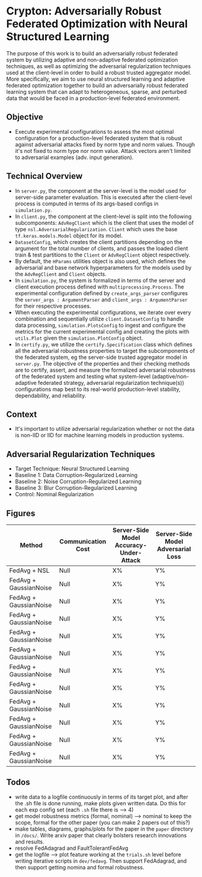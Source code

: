# Crypton: Adversarially Robust Federated Optimization with Neural Structured Learning
The purpose of this work is to build an adversarially robust federated system by utilizing adaptive and non-adaptive federated optimization techniques, as well as optimizing the adversarial regularization techniques used at the client-level in order to build a robust trusted aggregator model. More specifically, we aim to use neural structured learning and adaptive federated optimization together to build an adversarially robust federated learning system that can adapt to heterogeneous, sparse, and perturbed data that would be faced in a production-level federated environment.

## Objective
- Execute experimental configurations to assess the most optimal configuration for a production-level federated system that is robust against adversarial attacks fixed by norm type and norm values. Though it's not fixed to norm type nor norm value. Attack vectors aren't limited to adversarial examples (adv. input generation).

## Technical Overview
- In `server.py`, the component at the server-level is the model used for server-side parameter evaluation. This is executed after the client-level process is computed in terms of its args-based configs in `simulation.py`.
- In `client.py`, the component at the client-level is split into the following subcomponents: `AdvRegClient` which is the client that uses the model of type `nsl.AdversarialRegularization`. `Client` which uses the base `tf.keras.models.Model` object for its model. 
- `DatasetConfig`, which creates the client partitions depending on the argument for the total number of clients, and passes the loaded client train & test partitions to the `Client` or `AdvRegClient` object respectively. 
- By default, the `HParams` utilities object is also used, which defines the adversarial and base network hyperparameters for the models used by the `AdvRegClient` and `Client` objects.
- In `simulation.py`, the system is formalized in terms of the server and client execution process defined with `multiprocessing.Process`. The experimental configuration defined by `create_args_parser` configures the `server_args : ArgumentParser` and `client_args : ArgumentParser` for their respective processes. 
- When executing the experimental configurations, we iterate over every combination and sequentially utilize `client.DatasetConfig` to handle data processing, `simulation.PlotsConfig` to ingest and configure the metrics for the current experimental config and creating the plots with `utils.Plot` given the `simulation.PlotConfig` object. 
- In `certify.py`, we utilize the `certify.Specification` class which defines all the adversarial robustness properties to target the subcomponents of the federated system, eg the server-side trusted aggregator model in `server.py`. The objective of the properties and their checking methods are to certify, assert, and measure the formalized adversarial robustness of the federated system and testing what system-level (adaptive/non-adaptive federated strategy, adversarial regularization technique(s)) configurations map best to its real-world production-level stability, dependability, and reliability.

## Context
- It's important to utilize adversarial regularization whether or not the data is non-IID or IID for machine learning models in production systems.

## Adversarial Regularization Techniques
- Target Technique: Neural Structured Learning
- Baseline 1: Data Corruption-Regularized Learning
- Baseline 2: Noise Corruption-Regularized Learning
- Baseline 3: Blur Corruption-Regularized Learning
- Control: Nominal Regularization

## Figures
 Method | Communication Cost     | Server-Side Model Accuracy-Under-Attack | Server-Side Model Adversarial Loss
| --- | ---| ---|---|
| FedAvg + NSL           | Null | X%                                |  Y%
| FedAvg + GaussianNoise | Null | X%                                |  Y%
| FedAvg + GaussianNoise | Null | X%                                |  Y%
| FedAvg + GaussianNoise | Null | X%                                |  Y%
| FedAvg + GaussianNoise | Null | X%                                |  Y%
| FedAvg + GaussianNoise | Null | X%                                |  Y%
| FedAvg + GaussianNoise | Null | X%                                |  Y%
| FedAvg + GaussianNoise | Null | X%                                |  Y%
| FedAvg + GaussianNoise | Null | X%                                |  Y%
| FedAvg + GaussianNoise | Null | X%                                |  Y%
| FedAvg + GaussianNoise | Null | X%                                |  Y%
| FedAvg + GaussianNoise | Null | X%                                |  Y%

## Todos
- write data to a logfile continuously in terms of its target plot, and after the .sh file is done running, make plots given written data. Do this for each exp config set (each `.sh` file there is --> 4) 
- get model robustness metrics (formal, nominal) --> nominal to keep the scope, formal for the other paper (you can make 2 papers out of this?)
- make tables, diagrams, graphs/plots for the paper in the `paper` directory in `/docs/`. Write arxiv paper that clearly bolsters research innovations and results.
- resolve FedAdagrad and FaultTolerantFedAvg
- get the logfile --> plot feature working at the `trials.sh` level before writing iterative scripts in `dev/fedavg`. Then support FedAdagrad, and then support getting nomina and formal robustness.

